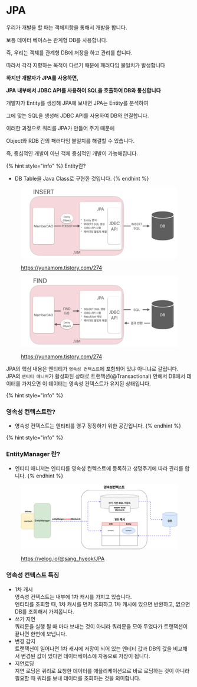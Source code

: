 # JPA

우리가 개발을 할 때는 객체지향을 통해서 개발을 합니다.&#x20;

보통 데이터 베이스는 관계형 DB를 사용합니다.&#x20;

즉, 우리는 객체를 관계형 DB에 저장을 하고 관리를 합니다.&#x20;

따라서 각각 지향하는 목적이 다르기 때문에 패러다임 불일치가 발생합니다

**하지만 개발자가 JPA를 사용하면,**&#x20;

**JPA 내부에서 JDBC API를 사용하여 SQL을 호출하여 DB와 통신합니다**

개발자가 Entity를 생성해 JPA에 보내면 JPA는 Entity를 분석하여

그에 맞는 SQL을 생성해 JDBC API를 사용하여 DB와 연결합니다.

이러한 과정으로 쿼리를 JPA가 만들어 주기 때문에&#x20;

Object와 RDB 간의 패러다임 불일치를 해결할 수 있습니다.

즉, 중심적인 개발이 아닌 객체 중심적인 개발이 가능해집니다.

{% hint style="info" %}
Entity란?

* DB Table을 Java Class로 구현한 것입니다.
{% endhint %}

<figure><img src="../../.gitbook/assets/image (24).png" alt=""><figcaption><p><a href="https://yunamom.tistory.com/274">https://yunamom.tistory.com/274</a></p></figcaption></figure>

<figure><img src="../../.gitbook/assets/image (25).png" alt=""><figcaption><p><a href="https://yunamom.tistory.com/274">https://yunamom.tistory.com/274</a></p></figcaption></figure>



JPA의 핵심 내용은 엔티티가 `영속성 컨텍스트`에 포함되어 있냐 아니냐로 갈립니다.\
JPA의 `엔티티 매니저`가 활성화된 상태로 트랜잭션(@Transactional) 안에서 DB에서 데이터를 가져오면 이 데이터는 영속성 컨텍스트가 유지된 상태입니다.



{% hint style="info" %}
### 영속성 컨텍스트란?

* 영속성 컨텍스트는 엔티티를 영구 정정하기 위한 공간입니다.
{% endhint %}

{% hint style="info" %}


### EntityManager 란?

* 엔티티 매니저는 엔티티를 영속성 컨텍스트에 등록하고 생명주기에 따라 관리를 합니다.
{% endhint %}



<figure><img src="../../.gitbook/assets/image (13).png" alt=""><figcaption><p><a href="https://velog.io/@sang_hyeok/JPA">https://velog.io/@sang_hyeok/JPA</a></p></figcaption></figure>



### 영속성 컨텍스트 특징

* 1차 캐시\
  영속성 컨텍스트는 내부에 1차 캐시를 가지고 있습니다.\
  엔티티를 조회할 때, 1차 캐시를 먼저 조회하고 1차 캐시에 있으면 반환하고, 없으면 DB를 조회해서 가져옵니다.
* 쓰기 지연\
  쿼리문을 실행 될 때 마다 보내는 것이 아니라 쿼리문을 모아 두었다가 트랜잭션이 끝나면 한번에 보냅니다.
* 변경 감지\
  트랜잭션이 일어나면 1차 캐시에 저장이 되어 있는 엔티티 값과 DB의 값을 비교해서 변경된 값이 있다면 데이터베이스에 자동으로 저장이 됩니다.
* 지연로딩\
  지연 로딩은 쿼리로 요청한 데이터를 애플리케이션으로 바로 로딩하는 것이 아니라 필요할 때 쿼리를 보내 데이터를 조회하는 것을 의미합니다.

